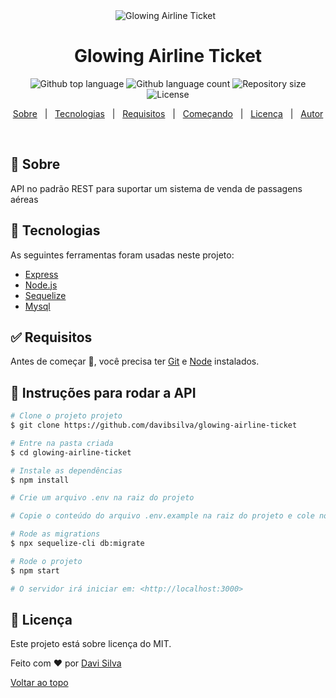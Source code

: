 <div align="center" id="top"> 
  <img src="./.github/app.gif" alt="Glowing Airline Ticket" />
  &#xa0;
</div>

<h1 align="center">Glowing Airline Ticket</h1>

<p align="center">
  <img alt="Github top language" src="https://img.shields.io/github/languages/top/davibsilva/glowing-airline-ticket?color=56BEB8">

  <img alt="Github language count" src="https://img.shields.io/github/languages/count/davibsilva/glowing-airline-ticket?color=56BEB8">

  <img alt="Repository size" src="https://img.shields.io/github/repo-size/davibsilva/glowing-airline-ticket?color=56BEB8">

  <img alt="License" src="https://img.shields.io/github/license/davibsilva/glowing-airline-ticket?color=56BEB8">
</p>

<p align="center">
  <a href="#dart-about">Sobre</a> &#xa0; | &#xa0; 
  <a href="#rocket-technologies">Tecnologias</a> &#xa0; | &#xa0;
  <a href="#white_check_mark-requirements">Requisitos</a> &#xa0; | &#xa0;
  <a href="#checkered_flag-starting">Começando</a> &#xa0; | &#xa0;
  <a href="#memo-license">Licença</a> &#xa0; | &#xa0;
  <a href="https://github.com/davibsilva" target="_blank">Autor</a>
</p>

<br>

## :dart: Sobre ##

API no padrão REST para suportar um sistema de venda de passagens aéreas


## :rocket: Tecnologias ##

As seguintes ferramentas foram usadas neste projeto:

- [Express](https://expressjs.com/)
- [Node.js](https://nodejs.org/en/)
- [Sequelize](https://sequelize.org/v6/manual/getting-started.html)
- [Mysql](https://dev.mysql.com/doc/)

## :white_check_mark: Requisitos ##

Antes de começar :checkered_flag:, você precisa ter [Git](https://git-scm.com) e [Node](https://nodejs.org/en/) instalados.

## :checkered_flag: Instruções para rodar a API ##

```bash
# Clone o projeto projeto
$ git clone https://github.com/davibsilva/glowing-airline-ticket

# Entre na pasta criada
$ cd glowing-airline-ticket

# Instale as dependências
$ npm install

# Crie um arquivo .env na raiz do projeto

# Copie o conteúdo do arquivo .env.example na raiz do projeto e cole no arquivo .env recém criado e substitua os valores das variáveis pelas informações da sua base mysql

# Rode as migrations
$ npx sequelize-cli db:migrate

# Rode o projeto
$ npm start

# O servidor irá iniciar em: <http://localhost:3000>
```

## :memo: Licença ##

Este projeto está sobre licença do MIT.


Feito com :heart: por <a href="https://github.com/davibsilva" target="_blank">Davi Silva</a>
&#xa0;

<a href="#top">Voltar ao topo</a>

